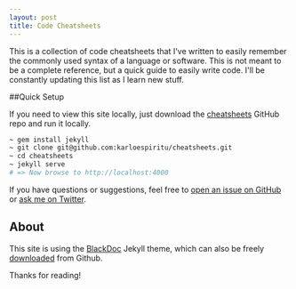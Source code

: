 ```yaml
---
layout: post
title: Code Cheatsheets
---
```


This is a collection of code cheatsheets that I've written to easily remember
the commonly used syntax of a language or software. This is
not meant to be a complete reference, but a quick guide to easily write code.
I'll be constantly updating this list as I learn new stuff.

##Quick Setup

If you need to view this site locally, just download the [cheatsheets](https://github.com/karloespiritu/CheatSheets) GitHub repo and run it locally.

```bash
~ gem install jekyll
~ git clone git@github.com:karloespiritu/cheatsheets.git
~ cd cheatsheets
~ jekyll serve
# => Now browse to http://localhost:4000
```

If you have questions or suggestions, feel free to [open an issue on GitHub](https://github.com/karloespiritu/cheatsheets/issues/new) or [ask me on Twitter](https://twitter.com/karloespiritu).

## About

This site is using the [BlackDoc](https://github.com/karloespiritu/BlackDoc) Jekyll theme, which can also be freely [downloaded](https://github.com/karloespiritu/BlackDoc) from Github.

Thanks for reading!
